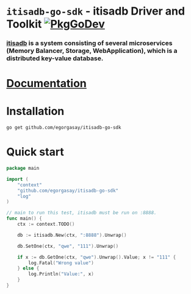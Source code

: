 # `itisadb-go-sdk` - itisadb Driver and Toolkit [![PkgGoDev](https://pkg.go.dev/badge/golang.org/x/mod)](https://pkg.go.dev/golang.org/x/mod)

### [itisadb](https://github.com/egorgasay/itisadb) is a system consisting of several microservices (Memory Balancer, Storage, WebApplication), which is a distributed key-value database.

# [Documentation](https://pkg.go.dev/github.com/egorgasay/itisadb-go-sdk)


# Installation
```bash
go get github.com/egorgasay/itisadb-go-sdk
```

# Quick start
```go
package main

import (
	"context"
	"github.com/egorgasay/itisadb-go-sdk"
	"log"
)

// main to run this test, itisadb must be run on :8888.
func main() {
	ctx := context.TODO()

	db := itisadb.New(ctx, ":8888").Unwrap()

	db.SetOne(ctx, "qwe", "111").Unwrap()

	if x := db.GetOne(ctx, "qwe").Unwrap().Value; x != "111" {
		log.Fatal("Wrong value")
	} else {
		log.Println("Value:", x)
	}
}
```
